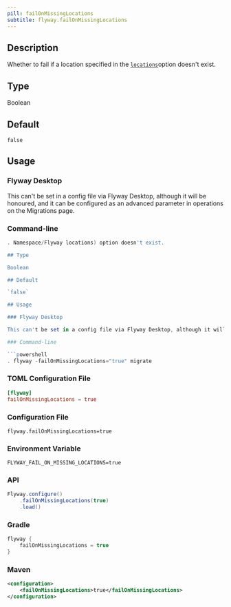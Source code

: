```yaml
---
pill: failOnMissingLocations
subtitle: flyway.failOnMissingLocations
---
```


## Description

Whether to fail if a location specified in the [
`locations`](<Configuration/Flyway Namespace/Flyway locations Setting>)option doesn't exist.

## Type

Boolean

## Default

`false`

## Usage

### Flyway Desktop

This can't be set in a config file via Flyway Desktop, although it will be honoured, and it can be configured as an advanced parameter in operations on the Migrations page.

### Command-line

```powershell
. Namespace/Flyway locations) option doesn't exist.

## Type

Boolean

## Default

`false`

## Usage

### Flyway Desktop

This can't be set in a config file via Flyway Desktop, although it will be honoured, and it can be configured as an advanced parameter in operations on the Migrations page.

### Command-line

```powershell
. flyway -failOnMissingLocations="true" migrate
```

### TOML Configuration File

```toml
[flyway]
failOnMissingLocations = true
```

### Configuration File

```properties
flyway.failOnMissingLocations=true
```

### Environment Variable

```properties
FLYWAY_FAIL_ON_MISSING_LOCATIONS=true
```

### API

```java
Flyway.configure()
    .failOnMissingLocations(true)
    .load()
```

### Gradle

```groovy
flyway {
    failOnMissingLocations = true
}
```

### Maven

```xml
<configuration>
    <failOnMissingLocations>true</failOnMissingLocations>
</configuration>
```
